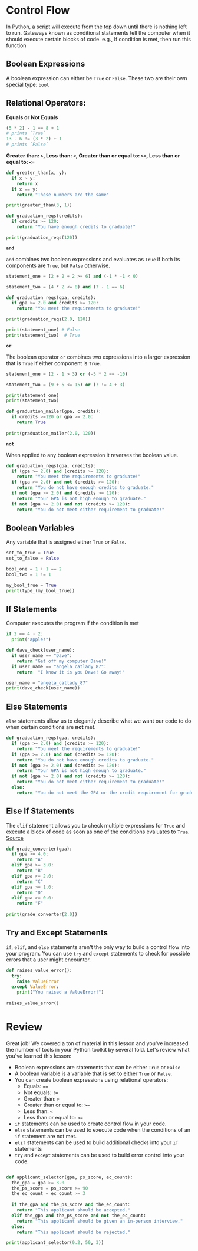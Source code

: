 # Control Flow

In Python, a script will execute from the top down until there is nothing left
to run. Gateways known as conditional statements tell the computer when it
should execute certain blocks of code. e.g., If condition is met, then run this
function

## Boolean Expressions

A boolean expression can either be `True` or `False`. These two are their own
special type: `bool`

## Relational Operators: 

**Equals or Not Equals**

```python
(5 * 2) - 1 == 8 + 1
# prints `True`
13 - 6 != (3 * 2) + 1
# prints `False`
```

**Greater than: `>`, Less than: `<`, Greater than or equal to: `>=`, Less than
or equal to: `<=`**

```python
def greater_than(x, y):
  if x > y:
    return x
  if x == y:
    return "These numbers are the same"

print(greater_than(3, 1))

def graduation_reqs(credits):
  if credits >= 120:
    return "You have enough credits to graduate!"

print(graduation_reqs(120))
```

**`and`**

`and` combines two boolean expressions and evaluates as `True` if both its components are `True`, but `False` otherwise.

```python
statement_one =	(2 + 2 + 2 >= 6) and (-1 * -1 < 0)

statement_two = (4 * 2 <= 8) and (7 - 1 == 6)

def graduation_reqs(gpa, credits):
  if gpa >= 2.0 and credits >= 120:
    return "You meet the requirements to graduate!"

print(graduation_reqs(2.0, 120))

print(statement_one) # False
print(statement_two)  # True
```

**`or`**

The boolean operator `or` combines two expressions into a larger expression that is `True` if either component is `True`.

```python
statement_one = (2 - 1 > 3) or (-5 * 2 == -10)

statement_two = (9 + 5 <= 15) or (7 != 4 + 3)

print(statement_one)
print(statement_two)

def graduation_mailer(gpa, credits):
  if credits >=120 or gpa >= 2.0:
    return True
  
print(graduation_mailer(2.0, 120))
```

**`not`**

When applied to any boolean expression it reverses the boolean value.

```python
def graduation_reqs(gpa, credits):
  if (gpa >= 2.0) and (credits >= 120):
    return "You meet the requirements to graduate!"
  if (gpa >= 2.0) and not (credits >= 120):
    return "You do not have enough credits to graduate."
  if not (gpa >= 2.0) and (credits >= 120):
    return "Your GPA is not high enough to graduate."
  if not (gpa >= 2.0) and not (credits >= 120):
    return "You do not meet either requirement to graduate!"
```

## Boolean Variables

Any variable that is assigned either `True` or `False`. 

```python
set_to_true = True
set_to_false = False

bool_one = 1 + 1 == 2
bool_two = 1 != 1

my_bool_true = True
print(type_(my_bool_true))
```

## If Statements

Computer executes the program if the condition is met

```python
if 2 == 4 - 2:
  print("apple!")

def dave_check(user_name):
  if user_name == "Dave":
    return "Get off my computer Dave!"
  if user_name == "angela_catlady_87":
    return  "I know it is you Dave! Go away!"

user_name = "angela_catlady_87"
print(dave_check(user_name)) 
```

## Else Statements

`else` statements allow us to elegantly describe what we want our code to do when certain conditions are **not** met.


```python
def graduation_reqs(gpa, credits):
  if (gpa >= 2.0) and (credits >= 120):
    return "You meet the requirements to graduate!"
  if (gpa >= 2.0) and not (credits >= 120):
    return "You do not have enough credits to graduate."
  if not (gpa >= 2.0) and (credits >= 120):
    return "Your GPA is not high enough to graduate."
  if not (gpa >= 2.0) and not (credits >= 120):
    return "You do not meet either requirement to graduate!"
  else:
    return "You do not meet the GPA or the credit requirement for graduation."
```

## Else If Statements

The `elif` statement allows you to check multiple expressions for `True` and execute a block of code as soon as one of the conditions evaluates to `True`.
[Source](https://www.tutorialspoint.com/python/python_if_else.htm)

```python
def grade_converter(gpa):
  if gpa >= 4.0:
    return "A"
  elif gpa >= 3.0:
    return "B"
  elif gpa >= 2.0:
    return "C"
  elif gpa >= 1.0:
    return "D"
  elif gpa >= 0.0:
    return "F"
  
print(grade_converter(2.0))
```

## Try and Except Statements

`if`, `elif`, and `else` statements aren't the only way to build a control flow into your program. You can use `try` and `except` statements to check for possible errors that a user might encounter.

```python
def raises_value_error():
  try:
    raise ValueError
  except ValueError:
    print("You raised a ValueError!")
  
raises_value_error()
```

# Review

Great job! We covered a ton of material in this lesson and you've increased the number of tools in your Python toolkit by several fold. Let's review what you've learned this lesson:

- Boolean expressions are statements that can be either `True` or `False`
- A boolean variable is a variable that is set to either `True` or `False`.
- You can create boolean expressions using relational operators:
  - Equals: `==`
  - Not equals: `!=`
  - Greater than: `>`
  - Greater than or equal to: `>=`
  - Less than: `<`
  - Less than or equal to: `<=`
- `if` statements can be used to create control flow in your code.
- `else` statements can be used to execute code when the conditions of an `if` statement are not met.
- `elif` statements can be used to build additional checks into your `if` statements
- `try` and `except` statements can be used to build error control into your code.

```python

def applicant_selector(gpa, ps_score, ec_count):
  the_gpa = gpa >= 3.0
  the_ps_score = ps_score >= 90
  the_ec_count = ec_count >= 3
  
  if the_gpa and the_ps_score and the_ec_count:
    return "This applicant should be accepted."
  elif the_gpa and the_ps_score and not the_ec_count:
  	return "This applicant should be given an in-person interview."
  else:
  	return "This applicant should be rejected."

print(applicant_selector(0.2, 50, 3))
```

